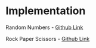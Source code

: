# Implementation

Random Numbers - [Github Link](https://github.com/grandeurkoe/100-days-of-code-the-complete-python-pro-bootcamp/tree/7b89c73d4f475c843cbe7a6341122a5a92c31a5f/day-004-randomisation-and-python-lists/random-numbers)

Rock Paper Scissors - [Github Link](https://github.com/grandeurkoe/100-days-of-code-the-complete-python-pro-bootcamp/tree/7b89c73d4f475c843cbe7a6341122a5a92c31a5f/day-004-randomisation-and-python-lists/rock-paper-scissors)